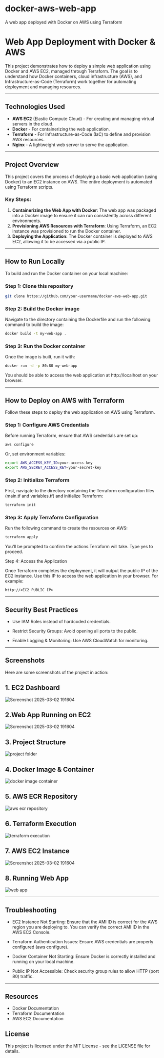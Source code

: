 # docker-aws-web-app
A web app deployed with Docker on AWS using Terraform
# Web App Deployment with Docker & AWS

This project demonstrates how to deploy a simple web application using Docker and AWS EC2, managed through Terraform. The goal is to understand how Docker containers, cloud infrastructure (AWS), and Infrastructure-as-Code (Terraform) work together for automating deployment and managing resources.

---

## Technologies Used

- **AWS EC2** (Elastic Compute Cloud) - For creating and managing virtual servers in the cloud.
- **Docker** - For containerizing the web application.
- **Terraform** - For Infrastructure-as-Code (IaC) to define and provision AWS resources.
- **Nginx** - A lightweight web server to serve the application.

---

## Project Overview

This project covers the process of deploying a basic web application (using Docker) to an EC2 instance on AWS. The entire deployment is automated using Terraform scripts.

### Key Steps:

1. **Containerizing the Web App with Docker**: The web app was packaged into a Docker image to ensure it can run consistently across different environments.
2. **Provisioning AWS Resources with Terraform**: Using Terraform, an EC2 instance was provisioned to run the Docker container.
3. **Deploying the Application**: The Docker container is deployed to AWS EC2, allowing it to be accessed via a public IP.

---

## How to Run Locally

To build and run the Docker container on your local machine:


### Step 1: Clone this repository
```bash
git clone https://github.com/your-username/docker-aws-web-app.git
```

### Step 2: Build the Docker image
Navigate to the directory containing the Dockerfile and run the following command to build the image:
```bash
docker build -t my-web-app .
```



### Step 3: Run the Docker container
Once the image is built, run it with:
```bash
docker run -d -p 80:80 my-web-app
```

You should be able to access the web application at http://localhost on your browser.

---
## How to Deploy on AWS with Terraform

Follow these steps to deploy the web application on AWS using Terraform.

### Step 1: Configure AWS Credentials
Before running Terraform, ensure that AWS credentials are set up:
```bash
aws configure
```
Or, set environment variables:
```bash
export AWS_ACCESS_KEY_ID=your-access-key
export AWS_SECRET_ACCESS_KEY=your-secret-key
```

### Step 2: Initialize Terraform

First, navigate to the directory containing the Terraform configuration files (main.tf and variables.tf) and initialize Terraform:

```bash
terraform init
```


### Step 3: Apply Terraform Configuration

Run the following command to create the resources on AWS:
```bash
terraform apply
```  

You’ll be prompted to confirm the actions Terraform will take. Type yes to proceed.


Step 4: Access the Application

Once Terraform completes the deployment, it will output the public IP of the EC2 instance. Use this IP to access the web application in your browser. For example:

```text
http://<EC2_PUBLIC_IP>
```
--- 
## Security Best Practices

- Use IAM Roles instead of hardcoded credentials.

- Restrict Security Groups: Avoid opening all ports to the public.

- Enable Logging & Monitoring: Use AWS CloudWatch for monitoring.






---
## Screenshots
Here are some screenshots of the project in action:

## 1. EC2 Dashboard
![Screenshot 2025-03-02 191604](https://github.com/user-attachments/assets/b0e8f2ca-019f-4884-9187-b677d2cfe432)

## 2.Web App Running on EC2
![Screenshot 2025-03-02 191604](https://github.com/user-attachments/assets/b2bd248a-d848-4c31-87d0-61ea7d03747a)

## 3. Project Structure
![project folder](https://github.com/user-attachments/assets/abc82770-df32-4619-b5c5-cdaad2e420d7)


## 4. Docker Image & Container

![docker image   container](https://github.com/user-attachments/assets/85fe3d87-88d5-4ea6-b50c-5613fd38b468)



## 5. AWS ECR Repository
![aws ecr repository](https://github.com/user-attachments/assets/ece13926-23f9-4b15-8aca-747fcabfd63a)



## 6. Terraform Execution

![terraform execution](https://github.com/user-attachments/assets/fdad914d-32a1-47a7-a315-3174ef067385)



## 7. AWS EC2 Instance

![Screenshot 2025-03-02 191604](https://github.com/user-attachments/assets/73df3ca2-c896-4ace-b142-d841766648b3)


## 8. Running Web App

![web app](https://github.com/user-attachments/assets/7b2f57b1-b8a6-4af2-8630-ab562f3ea313)





---
## Troubleshooting
- EC2 Instance Not Starting: Ensure that the AMI ID is correct for the AWS region you are deploying to. You can verify the correct AMI ID in the AWS EC2 Console.

- Terraform Authentication Issues: Ensure AWS credentials are properly configured (aws configure).

- Docker Container Not Starting: Ensure Docker is correctly installed and running on your local machine.

- Public IP Not Accessible: Check security group rules to allow HTTP (port 80) traffic.




---

## Resources
- Docker Documentation
- Terraform Documentation
- AWS EC2 Documentation

## License
This project is licensed under the MIT License - see the LICENSE file for details.
